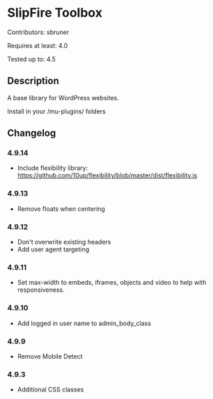 # SlipFire Toolbox

Contributors: sbruner

Requires at least: 4.0  

Tested up to: 4.5

## Description

A base library for WordPress websites.

Install in your /mu-plugins/ folders


## Changelog

### 4.9.14
* Include flexibility library: https://github.com/10up/flexibility/blob/master/dist/flexibility.js

### 4.9.13
* Remove floats when centering

### 4.9.12
* Don't overwrite existing headers
* Add user agent targeting

### 4.9.11
* Set max-width to embeds, iframes, objects and video to help with responsiveness.

### 4.9.10
* Add logged in user name to admin_body_class

### 4.9.9
* Remove Mobile Detect

### 4.9.3
* Additional CSS classes
